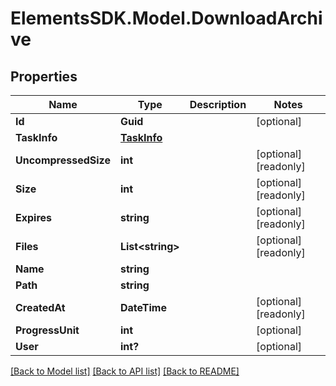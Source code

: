 # ElementsSDK.Model.DownloadArchive

## Properties

Name | Type | Description | Notes
------------ | ------------- | ------------- | -------------
**Id** | **Guid** |  | [optional] 
**TaskInfo** | [**TaskInfo**](TaskInfo.md) |  | 
**UncompressedSize** | **int** |  | [optional] [readonly] 
**Size** | **int** |  | [optional] [readonly] 
**Expires** | **string** |  | [optional] [readonly] 
**Files** | **List&lt;string&gt;** |  | [optional] [readonly] 
**Name** | **string** |  | 
**Path** | **string** |  | 
**CreatedAt** | **DateTime** |  | [optional] [readonly] 
**ProgressUnit** | **int** |  | [optional] 
**User** | **int?** |  | [optional] 

[[Back to Model list]](../#documentation-for-models) [[Back to API list]](../#documentation-for-api-endpoints) [[Back to README]](../)

